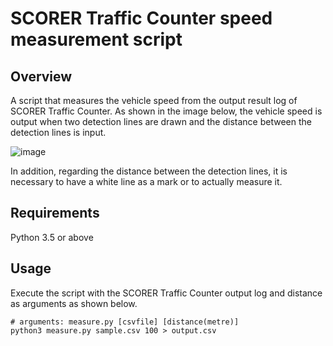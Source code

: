 # SCORER Traffic Counter speed measurement script

## Overview
A script that measures the vehicle speed from the output result log of SCORER Traffic Counter. As shown in the image below, the vehicle speed is output when two detection lines are drawn and the distance between the detection lines is input.

![image](https://user-images.githubusercontent.com/4166534/70995489-ffec6880-2113-11ea-8778-14c23d40bef0.png)

In addition, regarding the distance between the detection lines, it is necessary to have a white line as a mark or to actually measure it.

## Requirements
Python 3.5 or above

## Usage
Execute the script with the SCORER Traffic Counter output log and distance as arguments as shown below.

```
# arguments: measure.py [csvfile] [distance(metre)]
python3 measure.py sample.csv 100 > output.csv
```
